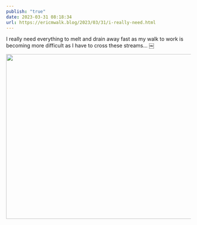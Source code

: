 ```yaml
---
publish: "true"
date: 2023-03-31 08:18:34
url: https://ericmwalk.blog/2023/03/31/i-really-need.html
---
```

I really need everything to melt and drain away fast as my walk to work is becoming more difficult as I have to cross these streams… ￼

<img src="uploads/2023/e6115488b5.jpg" width="600" height="450" alt="">